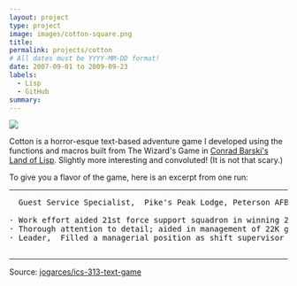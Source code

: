 ```yaml
---
layout: project
type: project
image: images/cotton-square.png
title: 
permalink: projects/cotton
# All dates must be YYYY-MM-DD format!
date: 2007-09-01 to 2009-09-23
labels:
  - Lisp
  - GitHub
summary: 
---
```


<img class="ui image" src="{{ site.baseurl }}/images/cotton-header.png">

Cotton is a horror-esque text-based adventure game I developed using the functions and macros built from The Wizard's Game in [Conrad Barski's Land of Lisp](http://landoflisp.com/). Slightly more interesting and convoluted! (It is not that scary.)

To give you a flavor of the game, here is an excerpt from one run:

<hr>

<pre>
  Guest Service Specialist,  Pike's Peak Lodge, Peterson AFB, CO 

· Work effort aided 21st force support squadron in winning 2008 Air Force Space Command Gen Curtis E. LeMay award as best unit in Air Force Space Command
· Thorough attention to detail; aided in management of 22K guest/DV rooms which generated $100K in revenue. (Generated $100K during (explain which year or quarter during budget) by aiding management with 22K guests.
· Leader,  Filled a managerial position as shift supervisor for three personnel that led to $40K in receipts and 100% accountability  

</pre>

<hr>

Source: <a href="https://github.com/jogarces/ics-313-text-game"><i class="large github icon "></i>jogarces/ics-313-text-game</a>

